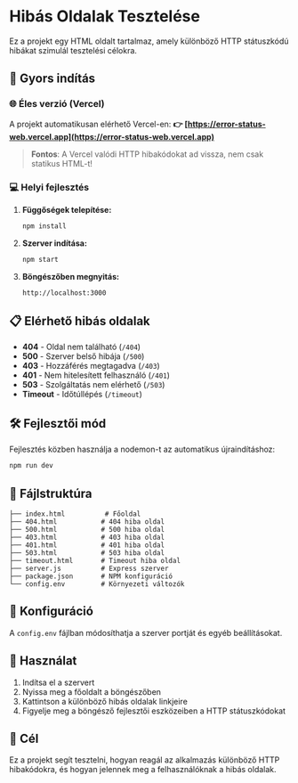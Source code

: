 # Hibás Oldalak Tesztelése

Ez a projekt egy HTML oldalt tartalmaz, amely különböző HTTP státuszkódú hibákat szimulál tesztelési célokra.

## 🚀 Gyors indítás

### 🌐 Éles verzió (Vercel)
A projekt automatikusan elérhető Vercel-en:
**👉 [https://error-status-web.vercel.app](https://error-status-web.vercel.app)**

> **Fontos**: A Vercel valódi HTTP hibakódokat ad vissza, nem csak statikus HTML-t!

### 💻 Helyi fejlesztés
1. **Függőségek telepítése:**
   ```bash
   npm install
   ```

2. **Szerver indítása:**
   ```bash
   npm start
   ```

3. **Böngészőben megnyitás:**
   ```
   http://localhost:3000
   ```

## 📋 Elérhető hibás oldalak

- **404** - Oldal nem található (`/404`)
- **500** - Szerver belső hibája (`/500`)
- **403** - Hozzáférés megtagadva (`/403`)
- **401** - Nem hitelesített felhasználó (`/401`)
- **503** - Szolgáltatás nem elérhető (`/503`)
- **Timeout** - Időtúllépés (`/timeout`)

## 🛠️ Fejlesztői mód

Fejlesztés közben használja a nodemon-t az automatikus újraindításhoz:

```bash
npm run dev
```

## 📁 Fájlstruktúra

```
├── index.html          # Főoldal
├── 404.html           # 404 hiba oldal
├── 500.html           # 500 hiba oldal
├── 403.html           # 403 hiba oldal
├── 401.html           # 401 hiba oldal
├── 503.html           # 503 hiba oldal
├── timeout.html       # Timeout hiba oldal
├── server.js          # Express szerver
├── package.json       # NPM konfiguráció
└── config.env         # Környezeti változók
```

## 🔧 Konfiguráció

A `config.env` fájlban módosíthatja a szerver portját és egyéb beállításokat.

## 📝 Használat

1. Indítsa el a szervert
2. Nyissa meg a főoldalt a böngészőben
3. Kattintson a különböző hibás oldalak linkjeire
4. Figyelje meg a böngésző fejlesztői eszközeiben a HTTP státuszkódokat

## 🎯 Cél

Ez a projekt segít tesztelni, hogyan reagál az alkalmazás különböző HTTP hibakódokra, és hogyan jelennek meg a felhasználóknak a hibás oldalak.
